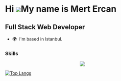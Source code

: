 Hi ![](https://user-images.githubusercontent.com/18350557/176309783-0785949b-9127-417c-8b55-ab5a4333674e.gif)My name is Mert Ercan
==================================================================================================================================
Full Stack Web Developer
-------------------------

* 🌍  I'm based in Istanbul.



### Skills

<p align="center">
  <a href="https://skillicons.dev">
    <img src="https://skillicons.dev/icons?i=js,ts,html,css,sass,tailwind,bootstrap,mui,vue,nuxtjs,react,nextjs,nodejs,express,nestjs,go,dart,flutter,postgres,webpack,docker,git,github,linux,bash,idea&perline=10" />
  </a>
</p>

[![Top Langs](https://github-stats-lilac-omega.vercel.app/api/top-langs?username=mertirfanercan)](https://github.com/mertirfanercan/github-stats)
